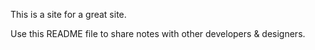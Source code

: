 This is a site for a great site.

Use this README file to share notes with other developers & designers.
